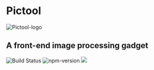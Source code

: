 # Pictool

![Pictool-logo](https://user-images.githubusercontent.com/8216630/61581603-28ffd180-ab53-11e9-9461-a24d31643ec7.png)


## A front-end image processing gadget

![Build Status](https://travis-ci.com/chenshenhai/pictool.svg?branch=master)
![npm-version](https://img.shields.io/npm/l/pictool.svg)
![](https://img.shields.io/npm/v/pictool.svg)